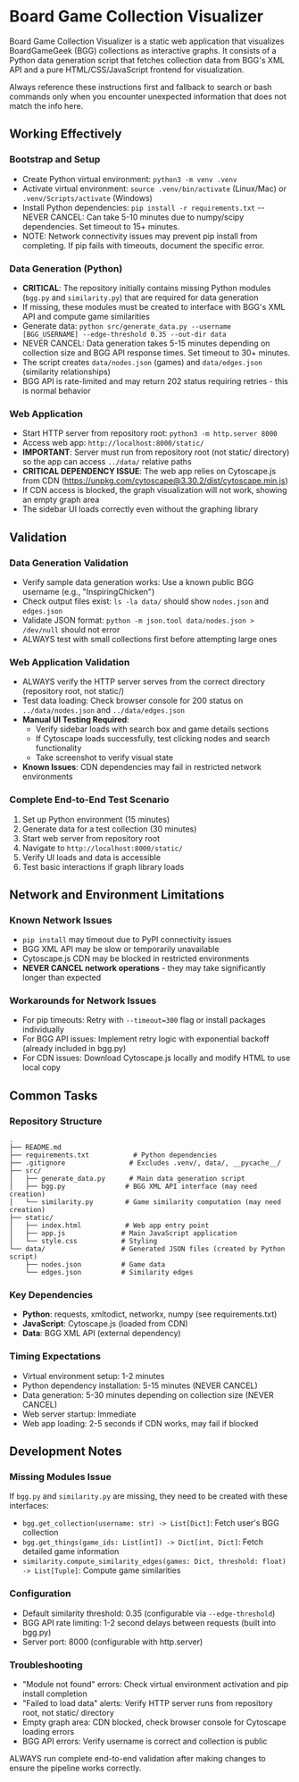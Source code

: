 # Board Game Collection Visualizer

Board Game Collection Visualizer is a static web application that visualizes BoardGameGeek (BGG) collections as interactive graphs. It consists of a Python data generation script that fetches collection data from BGG's XML API and a pure HTML/CSS/JavaScript frontend for visualization.

Always reference these instructions first and fallback to search or bash commands only when you encounter unexpected information that does not match the info here.

## Working Effectively

### Bootstrap and Setup
- Create Python virtual environment: `python3 -m venv .venv`
- Activate virtual environment: `source .venv/bin/activate` (Linux/Mac) or `.venv/Scripts/activate` (Windows)
- Install Python dependencies: `pip install -r requirements.txt` -- NEVER CANCEL: Can take 5-10 minutes due to numpy/scipy dependencies. Set timeout to 15+ minutes.
- NOTE: Network connectivity issues may prevent pip install from completing. If pip fails with timeouts, document the specific error.

### Data Generation (Python)
- **CRITICAL**: The repository initially contains missing Python modules (`bgg.py` and `similarity.py`) that are required for data generation
- If missing, these modules must be created to interface with BGG's XML API and compute game similarities
- Generate data: `python src/generate_data.py --username [BGG_USERNAME] --edge-threshold 0.35 --out-dir data`
- NEVER CANCEL: Data generation takes 5-15 minutes depending on collection size and BGG API response times. Set timeout to 30+ minutes.
- The script creates `data/nodes.json` (games) and `data/edges.json` (similarity relationships)
- BGG API is rate-limited and may return 202 status requiring retries - this is normal behavior

### Web Application
- Start HTTP server from repository root: `python3 -m http.server 8000`
- Access web app: `http://localhost:8000/static/`
- **IMPORTANT**: Server must run from repository root (not static/ directory) so the app can access `../data/` relative paths
- **CRITICAL DEPENDENCY ISSUE**: The web app relies on Cytoscape.js from CDN (https://unpkg.com/cytoscape@3.30.2/dist/cytoscape.min.js)
- If CDN access is blocked, the graph visualization will not work, showing an empty graph area
- The sidebar UI loads correctly even without the graphing library

## Validation

### Data Generation Validation
- Verify sample data generation works: Use a known public BGG username (e.g., "InspiringChicken")
- Check output files exist: `ls -la data/` should show `nodes.json` and `edges.json`
- Validate JSON format: `python -m json.tool data/nodes.json > /dev/null` should not error
- ALWAYS test with small collections first before attempting large ones

### Web Application Validation
- ALWAYS verify the HTTP server serves from the correct directory (repository root, not static/)
- Test data loading: Check browser console for 200 status on `../data/nodes.json` and `../data/edges.json`
- **Manual UI Testing Required**: 
  - Verify sidebar loads with search box and game details sections
  - If Cytoscape loads successfully, test clicking nodes and search functionality
  - Take screenshot to verify visual state
- **Known Issues**: CDN dependencies may fail in restricted network environments

### Complete End-to-End Test Scenario
1. Set up Python environment (15 minutes)
2. Generate data for a test collection (30 minutes)
3. Start web server from repository root
4. Navigate to `http://localhost:8000/static/`
5. Verify UI loads and data is accessible
6. Test basic interactions if graph library loads

## Network and Environment Limitations

### Known Network Issues
- `pip install` may timeout due to PyPI connectivity issues
- BGG XML API may be slow or temporarily unavailable
- Cytoscape.js CDN may be blocked in restricted environments
- **NEVER CANCEL network operations** - they may take significantly longer than expected

### Workarounds for Network Issues
- For pip timeouts: Retry with `--timeout=300` flag or install packages individually
- For BGG API issues: Implement retry logic with exponential backoff (already included in bgg.py)
- For CDN issues: Download Cytoscape.js locally and modify HTML to use local copy

## Common Tasks

### Repository Structure
```
.
├── README.md
├── requirements.txt           # Python dependencies  
├── .gitignore                # Excludes .venv/, data/, __pycache__/
├── src/
│   ├── generate_data.py      # Main data generation script
│   ├── bgg.py               # BGG XML API interface (may need creation)
│   └── similarity.py        # Game similarity computation (may need creation)
├── static/
│   ├── index.html           # Web app entry point
│   ├── app.js              # Main JavaScript application
│   └── style.css           # Styling
└── data/                   # Generated JSON files (created by Python script)
    ├── nodes.json          # Game data
    └── edges.json          # Similarity edges
```

### Key Dependencies
- **Python**: requests, xmltodict, networkx, numpy (see requirements.txt)
- **JavaScript**: Cytoscape.js (loaded from CDN)
- **Data**: BGG XML API (external dependency)

### Timing Expectations
- Virtual environment setup: 1-2 minutes
- Python dependency installation: 5-15 minutes (NEVER CANCEL)
- Data generation: 5-30 minutes depending on collection size (NEVER CANCEL)
- Web server startup: Immediate
- Web app loading: 2-5 seconds if CDN works, may fail if blocked

## Development Notes

### Missing Modules Issue
If `bgg.py` and `similarity.py` are missing, they need to be created with these interfaces:
- `bgg.get_collection(username: str) -> List[Dict]`: Fetch user's BGG collection
- `bgg.get_things(game_ids: List[int]) -> Dict[int, Dict]`: Fetch detailed game information
- `similarity.compute_similarity_edges(games: Dict, threshold: float) -> List[Tuple]`: Compute game similarities

### Configuration
- Default similarity threshold: 0.35 (configurable via `--edge-threshold`)
- BGG API rate limiting: 1-2 second delays between requests (built into bgg.py)
- Server port: 8000 (configurable with http.server)

### Troubleshooting
- "Module not found" errors: Check virtual environment activation and pip install completion
- "Failed to load data" alerts: Verify HTTP server runs from repository root, not static/ directory
- Empty graph area: CDN blocked, check browser console for Cytoscape loading errors
- BGG API errors: Verify username is correct and collection is public

ALWAYS run complete end-to-end validation after making changes to ensure the pipeline works correctly.
